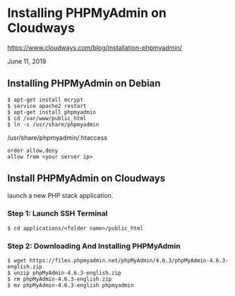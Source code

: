 Installing PHPMyAdmin on Cloudways
===

https://www.cloudways.com/blog/installation-phpmyadmin/

June 11, 2019

## Installing PHPMyAdmin on Debian

    $ apt-get install mcrypt
    $ service apache2 restart
    $ apt-get install phpmyadmin
    $ cd /var/www/public_html
    $ ln -s /usr/share/phpmyadmin

/usr/share/phpmyadmin/.htaccess    

    order allow,deny
    allow from <your server ip>

## Install PHPMyAdmin on Cloudways

launch a new PHP stack application.

### Step 1: Launch SSH Terminal

    $ cd applications/<folder name>/public_html

### Step 2: Downloading And Installing PHPMyAdmin

    $ wget https://files.phpmyadmin.net/phpMyAdmin/4.6.3/phpMyAdmin-4.6.3-english.zip
    $ unzip phpMyAdmin-4.6.3-english.zip
    $ rm phpMyAdmin-4.6.3-english.zip
    $ mv phpMyAdmin-4.6.3-english phpmyadmin
    